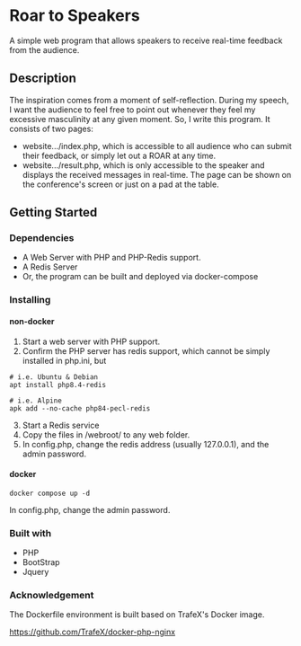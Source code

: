 # Roar to Speakers
A simple web program that allows speakers to receive real-time feedback from the audience.

## Description

The inspiration comes from a moment of self-reflection. During my speech, I want the audience to feel free to point out whenever they feel my excessive masculinity at any given moment. So, I write this program. It consists of two pages:

- website.../index.php, which is accessible to all audience who can submit their feedback, or simply let out a ROAR at any time.
- website.../result.php, which is only accessible to the speaker and displays the received messages in real-time. The page can be shown on the conference's screen or just on a pad at the table.

## Getting Started

### Dependencies

* A Web Server with PHP and PHP-Redis support.
* A Redis Server
* Or, the program can be built and deployed via docker-compose

### Installing

#### non-docker

1. Start a web server with PHP support.
2. Confirm the PHP server has redis support, which cannot be simply installed in php.ini, but

```
# i.e. Ubuntu & Debian
apt install php8.4-redis

# i.e. Alpine
apk add --no-cache php84-pecl-redis
```

3. Start a Redis service
4. Copy the files in /webroot/ to any web folder.
5. In config.php, change the redis address (usually 127.0.0.1), and the admin password.

#### docker 

```
docker compose up -d
```
In config.php, change the admin password.

### Built with
- PHP
- BootStrap
- Jquery

### Acknowledgement

The Dockerfile environment is built based on TrafeX's Docker image.

https://github.com/TrafeX/docker-php-nginx